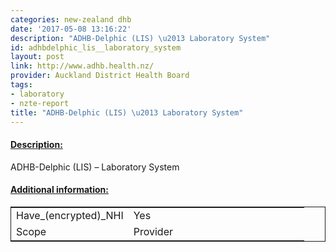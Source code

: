 ```yaml
---
categories: new-zealand dhb
date: '2017-05-08 13:16:22'
description: "ADHB-Delphic (LIS) \u2013 Laboratory System"
id: adhbdelphic_lis__laboratory_system
layout: post
link: http://www.adhb.health.nz/
provider: Auckland District Health Board
tags:
- laboratory
- nzte-report
title: "ADHB-Delphic (LIS) \u2013 Laboratory System"
---
```



 <h4> <u>Description:</u> </h4>
ADHB-Delphic (LIS) – Laboratory System
 <h4> <u>Additional information:</u> </h4>
 <table style="border: 1px solid">
 <tr> <td width="40%">Have_(encrypted)_NHI</td> <td>Yes</td> </tr>
 <tr> <td width="40%">Scope</td> <td>Provider</td> </tr>
 </table>